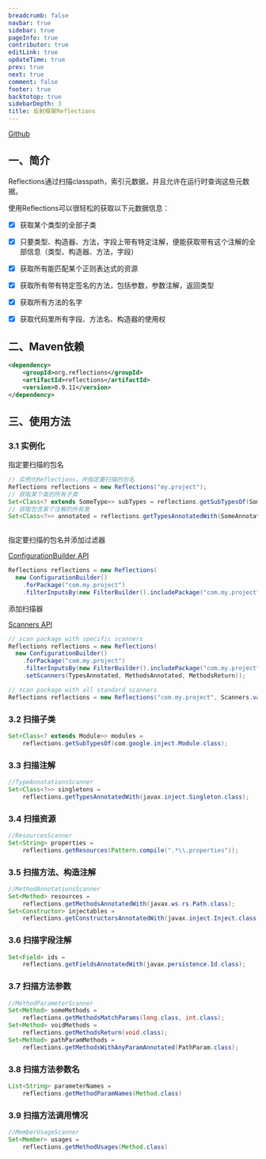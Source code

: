 ```yaml
---
breadcrumb: false
navbar: true
sidebar: true
pageInfo: true
contributor: true
editLink: true
updateTime: true
prev: true
next: true
comment: false
footer: true
backtotop: true
sidebarDepth: 3
title: 反射框架Reflections
---
```


[Github](https://github.com/ronmamo/reflections)


## 一、简介

Reflections通过扫描classpath，索引元数据，并且允许在运行时查询这些元数据。

使用Reflections可以很轻松的获取以下元数据信息：

- [x] 获取某个类型的全部子类
- [x] 只要类型、构造器、方法，字段上带有特定注解，便能获取带有这个注解的全部信息（类型、构造器、方法，字段）
- [x] 获取所有能匹配某个正则表达式的资源
- [x] 获取所有带有特定签名的方法，包括参数，参数注解，返回类型
- [x]  获取所有方法的名字
- [x] 获取代码里所有字段、方法名、构造器的使用权


## 二、Maven依赖

```xml 
<dependency>
    <groupId>org.reflections</groupId>
    <artifactId>reflections</artifactId>
    <version>0.9.11</version>
</dependency>
```

## 三、使用方法

### 3.1 实例化

指定要扫描的包名

```java 
// 实例化Reflections，并指定要扫描的包名
Reflections reflections = new Reflections("my.project");
// 获取某个类的所有子类
Set<Class<? extends SomeType>> subTypes = reflections.getSubTypesOf(SomeType.class);
// 获取包含某个注解的所有类
Set<Class<?>> annotated = reflections.getTypesAnnotatedWith(SomeAnnotation.class);
  
```

指定要扫描的包名并添加过滤器

[ConfigurationBuilder API](https://ronmamo.github.io/reflections/org/reflections/util/ConfigurationBuilder.html)
```java 
Reflections reflections = new Reflections(
  new ConfigurationBuilder()
    .forPackage("com.my.project")
    .filterInputsBy(new FilterBuilder().includePackage("com.my.project")));
```

添加扫描器

[Scanners API](https://ronmamo.github.io/reflections/org/reflections/scanners/Scanners.html)
```java 
// scan package with specific scanners
Reflections reflections = new Reflections(
  new ConfigurationBuilder()
    .forPackage("com.my.project")
    .filterInputsBy(new FilterBuilder().includePackage("com.my.project").excludePackage("com.my.project.exclude"))
    .setScanners(TypesAnnotated, MethodsAnnotated, MethodsReturn));

// scan package with all standard scanners
Reflections reflections = new Reflections("com.my.project", Scanners.values());
```

### 3.2 扫描子类

```java 
Set<Class<? extends Module>> modules = 
    reflections.getSubTypesOf(com.google.inject.Module.class);
```

### 3.3 扫描注解

```java 
//TypeAnnotationsScanner 
Set<Class<?>> singletons = 
    reflections.getTypesAnnotatedWith(javax.inject.Singleton.class);
```

### 3.4 扫描资源

```java 
//ResourcesScanner
Set<String> properties = 
    reflections.getResources(Pattern.compile(".*\\.properties"));
```

### 3.5 扫描方法、构造注解

```java 
//MethodAnnotationsScanner
Set<Method> resources =
    reflections.getMethodsAnnotatedWith(javax.ws.rs.Path.class);
Set<Constructor> injectables = 
    reflections.getConstructorsAnnotatedWith(javax.inject.Inject.class);
```

### 3.6 扫描字段注解

```java 
Set<Field> ids = 
    reflections.getFieldsAnnotatedWith(javax.persistence.Id.class);
```

### 3.7 扫描方法参数

```java 
//MethodParameterScanner
Set<Method> someMethods =
    reflections.getMethodsMatchParams(long.class, int.class);
Set<Method> voidMethods =
    reflections.getMethodsReturn(void.class);
Set<Method> pathParamMethods =
    reflections.getMethodsWithAnyParamAnnotated(PathParam.class);
```

### 3.8 扫描方法参数名

```java 
List<String> parameterNames = 
    reflections.getMethodParamNames(Method.class)
```

### 3.9 扫描方法调用情况

```java 
//MemberUsageScanner
Set<Member> usages = 
    reflections.getMethodUsages(Method.class)
```
